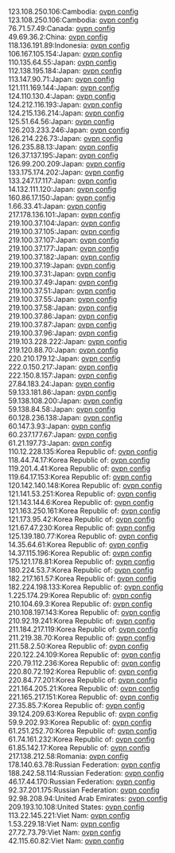 123.108.250.106:Cambodia: [ovpn config](vpn/123_108_250_106.ovpn)  
123.108.250.106:Cambodia: [ovpn config](vpn/123_108_250_106.ovpn)  
76.71.57.49:Canada: [ovpn config](vpn/76_71_57_49.ovpn)  
49.69.36.2:China: [ovpn config](vpn/49_69_36_2.ovpn)  
118.136.191.89:Indonesia: [ovpn config](vpn/118_136_191_89.ovpn)  
106.167.105.154:Japan: [ovpn config](vpn/106_167_105_154.ovpn)  
110.135.64.55:Japan: [ovpn config](vpn/110_135_64_55.ovpn)  
112.138.195.184:Japan: [ovpn config](vpn/112_138_195_184.ovpn)  
113.147.90.71:Japan: [ovpn config](vpn/113_147_90_71.ovpn)  
121.111.169.144:Japan: [ovpn config](vpn/121_111_169_144.ovpn)  
124.110.130.4:Japan: [ovpn config](vpn/124_110_130_4.ovpn)  
124.212.116.193:Japan: [ovpn config](vpn/124_212_116_193.ovpn)  
124.215.136.214:Japan: [ovpn config](vpn/124_215_136_214.ovpn)  
125.51.64.56:Japan: [ovpn config](vpn/125_51_64_56.ovpn)  
126.203.233.246:Japan: [ovpn config](vpn/126_203_233_246.ovpn)  
126.214.226.73:Japan: [ovpn config](vpn/126_214_226_73.ovpn)  
126.235.88.13:Japan: [ovpn config](vpn/126_235_88_13.ovpn)  
126.37.137.195:Japan: [ovpn config](vpn/126_37_137_195.ovpn)  
126.99.200.209:Japan: [ovpn config](vpn/126_99_200_209.ovpn)  
133.175.174.202:Japan: [ovpn config](vpn/133_175_174_202.ovpn)  
133.247.17.117:Japan: [ovpn config](vpn/133_247_17_117.ovpn)  
14.132.111.120:Japan: [ovpn config](vpn/14_132_111_120.ovpn)  
160.86.17.150:Japan: [ovpn config](vpn/160_86_17_150.ovpn)  
1.66.33.41:Japan: [ovpn config](vpn/1_66_33_41.ovpn)  
217.178.136.101:Japan: [ovpn config](vpn/217_178_136_101.ovpn)  
219.100.37.104:Japan: [ovpn config](vpn/219_100_37_104.ovpn)  
219.100.37.105:Japan: [ovpn config](vpn/219_100_37_105.ovpn)  
219.100.37.107:Japan: [ovpn config](vpn/219_100_37_107.ovpn)  
219.100.37.177:Japan: [ovpn config](vpn/219_100_37_177.ovpn)  
219.100.37.182:Japan: [ovpn config](vpn/219_100_37_182.ovpn)  
219.100.37.19:Japan: [ovpn config](vpn/219_100_37_19.ovpn)  
219.100.37.31:Japan: [ovpn config](vpn/219_100_37_31.ovpn)  
219.100.37.49:Japan: [ovpn config](vpn/219_100_37_49.ovpn)  
219.100.37.51:Japan: [ovpn config](vpn/219_100_37_51.ovpn)  
219.100.37.55:Japan: [ovpn config](vpn/219_100_37_55.ovpn)  
219.100.37.58:Japan: [ovpn config](vpn/219_100_37_58.ovpn)  
219.100.37.86:Japan: [ovpn config](vpn/219_100_37_86.ovpn)  
219.100.37.87:Japan: [ovpn config](vpn/219_100_37_87.ovpn)  
219.100.37.96:Japan: [ovpn config](vpn/219_100_37_96.ovpn)  
219.103.228.222:Japan: [ovpn config](vpn/219_103_228_222.ovpn)  
219.120.88.70:Japan: [ovpn config](vpn/219_120_88_70.ovpn)  
220.210.179.12:Japan: [ovpn config](vpn/220_210_179_12.ovpn)  
222.0.150.217:Japan: [ovpn config](vpn/222_0_150_217.ovpn)  
222.150.8.157:Japan: [ovpn config](vpn/222_150_8_157.ovpn)  
27.84.183.24:Japan: [ovpn config](vpn/27_84_183_24.ovpn)  
59.133.181.86:Japan: [ovpn config](vpn/59_133_181_86.ovpn)  
59.138.108.200:Japan: [ovpn config](vpn/59_138_108_200.ovpn)  
59.138.84.58:Japan: [ovpn config](vpn/59_138_84_58.ovpn)  
60.128.236.138:Japan: [ovpn config](vpn/60_128_236_138.ovpn)  
60.147.3.93:Japan: [ovpn config](vpn/60_147_3_93.ovpn)  
60.237.177.67:Japan: [ovpn config](vpn/60_237_177_67.ovpn)  
61.21.197.73:Japan: [ovpn config](vpn/61_21_197_73.ovpn)  
110.12.228.135:Korea Republic of: [ovpn config](vpn/110_12_228_135.ovpn)  
118.44.74.17:Korea Republic of: [ovpn config](vpn/118_44_74_17.ovpn)  
119.201.4.41:Korea Republic of: [ovpn config](vpn/119_201_4_41.ovpn)  
119.64.17.153:Korea Republic of: [ovpn config](vpn/119_64_17_153.ovpn)  
120.142.140.148:Korea Republic of: [ovpn config](vpn/120_142_140_148.ovpn)  
121.141.53.251:Korea Republic of: [ovpn config](vpn/121_141_53_251.ovpn)  
121.143.144.6:Korea Republic of: [ovpn config](vpn/121_143_144_6.ovpn)  
121.163.250.161:Korea Republic of: [ovpn config](vpn/121_163_250_161.ovpn)  
121.173.95.42:Korea Republic of: [ovpn config](vpn/121_173_95_42.ovpn)  
121.67.47.230:Korea Republic of: [ovpn config](vpn/121_67_47_230.ovpn)  
125.139.180.77:Korea Republic of: [ovpn config](vpn/125_139_180_77.ovpn)  
14.35.64.61:Korea Republic of: [ovpn config](vpn/14_35_64_61.ovpn)  
14.37.115.196:Korea Republic of: [ovpn config](vpn/14_37_115_196.ovpn)  
175.121.178.81:Korea Republic of: [ovpn config](vpn/175_121_178_81.ovpn)  
180.224.53.7:Korea Republic of: [ovpn config](vpn/180_224_53_7.ovpn)  
182.217.161.57:Korea Republic of: [ovpn config](vpn/182_217_161_57.ovpn)  
182.224.198.133:Korea Republic of: [ovpn config](vpn/182_224_198_133.ovpn)  
1.225.174.29:Korea Republic of: [ovpn config](vpn/1_225_174_29.ovpn)  
210.104.69.3:Korea Republic of: [ovpn config](vpn/210_104_69_3.ovpn)  
210.108.197.143:Korea Republic of: [ovpn config](vpn/210_108_197_143.ovpn)  
210.92.19.241:Korea Republic of: [ovpn config](vpn/210_92_19_241.ovpn)  
211.184.217.119:Korea Republic of: [ovpn config](vpn/211_184_217_119.ovpn)  
211.219.38.70:Korea Republic of: [ovpn config](vpn/211_219_38_70.ovpn)  
211.58.2.50:Korea Republic of: [ovpn config](vpn/211_58_2_50.ovpn)  
220.122.24.109:Korea Republic of: [ovpn config](vpn/220_122_24_109.ovpn)  
220.79.112.236:Korea Republic of: [ovpn config](vpn/220_79_112_236.ovpn)  
220.80.72.192:Korea Republic of: [ovpn config](vpn/220_80_72_192.ovpn)  
220.84.77.201:Korea Republic of: [ovpn config](vpn/220_84_77_201.ovpn)  
221.164.205.21:Korea Republic of: [ovpn config](vpn/221_164_205_21.ovpn)  
221.165.217.151:Korea Republic of: [ovpn config](vpn/221_165_217_151.ovpn)  
27.35.85.7:Korea Republic of: [ovpn config](vpn/27_35_85_7.ovpn)  
39.124.209.63:Korea Republic of: [ovpn config](vpn/39_124_209_63.ovpn)  
59.9.202.93:Korea Republic of: [ovpn config](vpn/59_9_202_93.ovpn)  
61.251.252.70:Korea Republic of: [ovpn config](vpn/61_251_252_70.ovpn)  
61.74.161.232:Korea Republic of: [ovpn config](vpn/61_74_161_232.ovpn)  
61.85.142.17:Korea Republic of: [ovpn config](vpn/61_85_142_17.ovpn)  
217.138.212.58:Romania: [ovpn config](vpn/217_138_212_58.ovpn)  
178.140.63.78:Russian Federation: [ovpn config](vpn/178_140_63_78.ovpn)  
188.242.58.114:Russian Federation: [ovpn config](vpn/188_242_58_114.ovpn)  
46.17.44.170:Russian Federation: [ovpn config](vpn/46_17_44_170.ovpn)  
92.37.201.175:Russian Federation: [ovpn config](vpn/92_37_201_175.ovpn)  
92.98.208.94:United Arab Emirates: [ovpn config](vpn/92_98_208_94.ovpn)  
209.193.10.108:United States: [ovpn config](vpn/209_193_10_108.ovpn)  
113.22.145.221:Viet Nam: [ovpn config](vpn/113_22_145_221.ovpn)  
1.53.229.18:Viet Nam: [ovpn config](vpn/1_53_229_18.ovpn)  
27.72.73.79:Viet Nam: [ovpn config](vpn/27_72_73_79.ovpn)  
42.115.60.82:Viet Nam: [ovpn config](vpn/42_115_60_82.ovpn)  
